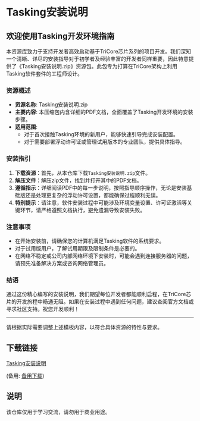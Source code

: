 # Tasking安装说明

## 欢迎使用Tasking开发环境指南

本资源库致力于支持开发者高效启动基于TriCore芯片系列的项目开发。我们深知一个清晰、详尽的安装指导对于初学者及经验丰富的开发者同样重要，因此特意提供了《Tasking安装说明.zip》资源包。此包专为打算在TriCore架构上利用Tasking软件套件的工程师设计。

### 资源概述

- **资源名称**: Tasking安装说明.zip
- **主要内容**: 本压缩包内含详细的PDF文档，全面覆盖了Tasking开发环境的安装步骤。
- **适用范围**:
    - 对于首次接触Tasking环境的新用户，能够快速引导完成安装配置。
    - 对于需要部署浮动许可证或管理试用版本的专业团队，提供具体指导。

### 安装指引

1. **下载资源**：首先，从本仓库下载`Tasking安装说明.zip`文件。
2. **解压文件**：解压zip文件，找到并打开其中的PDF文档。
3. **遵循指示**：详细阅读PDF中的每一步说明，按照指导顺序操作，无论是安装基础版还是处理更复杂的浮动许可设置，都能确保过程顺利无误。
4. **特别提示**：请注意，软件安装过程中可能涉及环境变量设置、许可证激活等关键环节，请严格遵照文档执行，避免遗漏导致安装失败。

### 注意事项

- 在开始安装前，请确保您的计算机满足Tasking软件的系统要求。
- 对于试用版用户，了解试用期限及限制条件是必要的。
- 在网络不稳定或公司内部网络环境下安装时，可能会遇到连接服务器的问题，请预先准备解决方案或咨询网络管理员。

### 结语

通过这份精心编写的安装说明，我们期望每位开发者都能顺利启程，在TriCore芯片的开发旅程中畅通无阻。如果在安装过程中遇到任何问题，建议查阅官方文档或寻求社区支持。祝您开发顺利！

---

请根据实际需要调整上述模板内容，以符合具体资源的特性与要求。

## 下载链接
[Tasking安装说明](https://pan.quark.cn/s/e8cda2ac6b58) 

(备用: [备用下载](https://pan.baidu.com/s/17Nj0A5pGAFdM2bxkpNTyhQ?pwd=1234))

## 说明

该仓库仅用于学习交流，请勿用于商业用途。

